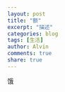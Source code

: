 ```yaml
---
layout: post
title: "额"
excerpt: "描述"
categories: blog
tags: [生活]
author: Alvin
comments: true
share: true
---
```


饿